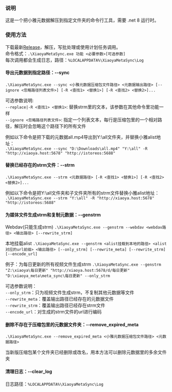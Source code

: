 ### 说明
这是一个把小雅元数据解压到指定文件夹的命令行工具，需要 .net 8 运行时。

### 使用方法
下载最新[Release](https://github.com/zhouguangjie/XiaoyaMetaSync/releases/latest)，解压，写批处理或使用计划任务调用。  
命令格式：`.\XiaoyaMetaSync.exe 功能 <必要参数>[可选参数]`  
每次调用都会生成日志，路径：`%LOCALAPPDATA%\XiaoyaMetaSync\Log`  

#### 导出元数据到指定路径：--sync
`.\XiaoyaMetaSync.exe --sync <小雅元数据压缩包文件路径> <元数据输出路径> [--ignore <忽略路径列表文件>] [-R <查找1> <替换1>] [-R <查找2> <替换2>]...`    

可选参数说明:  
`--replace|-R <查找1> <替换1>`: 替换strm里的文本，该参数在其他命令里功能一样  
`--ignore <忽略路径列表文件>`: 指定一个列表文本，每行是压缩包里的一个相对路径，解压时会忽略这个路径下的所有文件  

例如以下命令是把下载的元数据all.mp4导出到Y:\all文件夹，并替换小雅alist地址：  
`.\XiaoyaMetaSync.exe --sync "D:\Downloads\all.mp4" "Y:\all" -R "http://xiaoya.host:5678" "http://istoreos:5688"`

#### 替换已经存在的strm文件：--strm
`.\XiaoyaMetaSync.exe --strm <元数据路径> [-R <查找1> <替换1>] [-R <查找2> <替换2>]...`

例如以下命令是把Y:\all文件夹和子文件夹所有的strm文件替换小雅alist地址：  
`.\XiaoyaMetaSync.exe --strm "Y:\all" -R "http://xiaoya.host:5678" "http://istoreos:5688"`

#### 为媒体文件生成strm和复制元数据：--genstrm
Webdav(只能生成strm)
`.\XiaoyaMetaSync.exe --genstrm --webdav <webdav路径> <输出路径> [--rewrite_strm]`  

本地挂载alist
`.\XiaoyaMetaSync.exe --genstrm <alist挂载到本地的路径> <alist对应的url前缀> <输出路径> [--only_strm] [--rewrite_meta] [--rewrite_strm] [--encode_url]`  

例子：为每日更新的所有视频文件生成strm
`.\XiaoyaMetaSync.exe --genstrm "Z:\xiaoya\每日更新" "http://xiaoya.host:5678/d/每日更新" "D:\xiaoya_meta\meta_sync\每日更新" --only_strm`  

可选参数说明：  
`--only_strm`：只为视频文件生成strm，不复制其他元数据等文件  
`--rewrite_meta`：覆盖输出路径已经存在的元数据文件  
`--rewrite_strm`：覆盖输出路径已经存在strm文件  
`--encode_url`：对生成的strm文件的url进行编码  

#### 删除不存在于压缩包里的元数据文件夹：--remove_expired_meta
`.\XiaoyaMetaSync.exe --remove_expired_meta <小雅元数据压缩包文件路径> <元数据路径>`  

当新版压缩包某个文件夹已经删除或改名，用本方法可以删除元数据里的多余文件夹

#### 清理日志：--clear_log
日志路径：`%LOCALAPPDATA%\XiaoyaMetaSync\Log`  